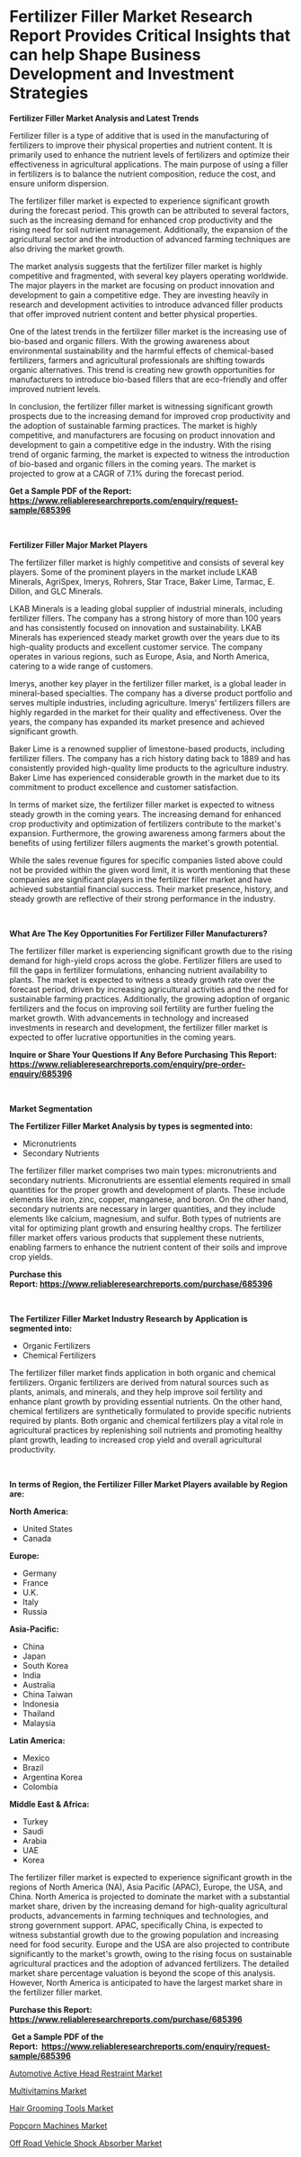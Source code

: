 <p><h1>Fertilizer Filler Market Research Report Provides Critical Insights that can help Shape Business Development and Investment Strategies</h1></p><p><strong>Fertilizer Filler Market Analysis and Latest Trends</strong></p>
<p><p>Fertilizer filler is a type of additive that is used in the manufacturing of fertilizers to improve their physical properties and nutrient content. It is primarily used to enhance the nutrient levels of fertilizers and optimize their effectiveness in agricultural applications. The main purpose of using a filler in fertilizers is to balance the nutrient composition, reduce the cost, and ensure uniform dispersion.</p><p>The fertilizer filler market is expected to experience significant growth during the forecast period. This growth can be attributed to several factors, such as the increasing demand for enhanced crop productivity and the rising need for soil nutrient management. Additionally, the expansion of the agricultural sector and the introduction of advanced farming techniques are also driving the market growth.</p><p>The market analysis suggests that the fertilizer filler market is highly competitive and fragmented, with several key players operating worldwide. The major players in the market are focusing on product innovation and development to gain a competitive edge. They are investing heavily in research and development activities to introduce advanced filler products that offer improved nutrient content and better physical properties.</p><p>One of the latest trends in the fertilizer filler market is the increasing use of bio-based and organic fillers. With the growing awareness about environmental sustainability and the harmful effects of chemical-based fertilizers, farmers and agricultural professionals are shifting towards organic alternatives. This trend is creating new growth opportunities for manufacturers to introduce bio-based fillers that are eco-friendly and offer improved nutrient levels.</p><p>In conclusion, the fertilizer filler market is witnessing significant growth prospects due to the increasing demand for improved crop productivity and the adoption of sustainable farming practices. The market is highly competitive, and manufacturers are focusing on product innovation and development to gain a competitive edge in the industry. With the rising trend of organic farming, the market is expected to witness the introduction of bio-based and organic fillers in the coming years. The market is projected to grow at a CAGR of 7.1% during the forecast period.</p></p>
<p><strong>Get a Sample PDF of the Report:&nbsp; <a href="https://www.reliableresearchreports.com/enquiry/request-sample/685396">https://www.reliableresearchreports.com/enquiry/request-sample/685396</a></strong></p>
<p>&nbsp;</p>
<p><strong>Fertilizer Filler Major Market Players</strong></p>
<p><p>The fertilizer filler market is highly competitive and consists of several key players. Some of the prominent players in the market include LKAB Minerals, AgriSpex, Imerys, Rohrers, Star Trace, Baker Lime, Tarmac, E. Dillon, and GLC Minerals.</p><p>LKAB Minerals is a leading global supplier of industrial minerals, including fertilizer fillers. The company has a strong history of more than 100 years and has consistently focused on innovation and sustainability. LKAB Minerals has experienced steady market growth over the years due to its high-quality products and excellent customer service. The company operates in various regions, such as Europe, Asia, and North America, catering to a wide range of customers. </p><p>Imerys, another key player in the fertilizer filler market, is a global leader in mineral-based specialties. The company has a diverse product portfolio and serves multiple industries, including agriculture. Imerys' fertilizers fillers are highly regarded in the market for their quality and effectiveness. Over the years, the company has expanded its market presence and achieved significant growth.</p><p>Baker Lime is a renowned supplier of limestone-based products, including fertilizer fillers. The company has a rich history dating back to 1889 and has consistently provided high-quality lime products to the agriculture industry. Baker Lime has experienced considerable growth in the market due to its commitment to product excellence and customer satisfaction.</p><p>In terms of market size, the fertilizer filler market is expected to witness steady growth in the coming years. The increasing demand for enhanced crop productivity and optimization of fertilizers contribute to the market's expansion. Furthermore, the growing awareness among farmers about the benefits of using fertilizer fillers augments the market's growth potential.</p><p>While the sales revenue figures for specific companies listed above could not be provided within the given word limit, it is worth mentioning that these companies are significant players in the fertilizer filler market and have achieved substantial financial success. Their market presence, history, and steady growth are reflective of their strong performance in the industry.</p></p>
<p>&nbsp;</p>
<p><strong>What Are The Key Opportunities For Fertilizer Filler Manufacturers?</strong></p>
<p><p>The fertilizer filler market is experiencing significant growth due to the rising demand for high-yield crops across the globe. Fertilizer fillers are used to fill the gaps in fertilizer formulations, enhancing nutrient availability to plants. The market is expected to witness a steady growth rate over the forecast period, driven by increasing agricultural activities and the need for sustainable farming practices. Additionally, the growing adoption of organic fertilizers and the focus on improving soil fertility are further fueling the market growth. With advancements in technology and increased investments in research and development, the fertilizer filler market is expected to offer lucrative opportunities in the coming years.</p></p>
<p><strong>Inquire or Share Your Questions If Any Before Purchasing This Report: <a href="https://www.reliableresearchreports.com/enquiry/pre-order-enquiry/685396">https://www.reliableresearchreports.com/enquiry/pre-order-enquiry/685396</a></strong></p>
<p>&nbsp;</p>
<p><strong>Market Segmentation</strong></p>
<p><strong>The Fertilizer Filler Market Analysis by types is segmented into:</strong></p>
<p><ul><li>Micronutrients</li><li>Secondary Nutrients</li></ul></p>
<p><p>The fertilizer filler market comprises two main types: micronutrients and secondary nutrients. Micronutrients are essential elements required in small quantities for the proper growth and development of plants. These include elements like iron, zinc, copper, manganese, and boron. On the other hand, secondary nutrients are necessary in larger quantities, and they include elements like calcium, magnesium, and sulfur. Both types of nutrients are vital for optimizing plant growth and ensuring healthy crops. The fertilizer filler market offers various products that supplement these nutrients, enabling farmers to enhance the nutrient content of their soils and improve crop yields.</p></p>
<p><strong>Purchase this Report:&nbsp;<a href="https://www.reliableresearchreports.com/purchase/685396">https://www.reliableresearchreports.com/purchase/685396</a></strong></p>
<p>&nbsp;</p>
<p><strong>The Fertilizer Filler Market Industry Research by Application is segmented into:</strong></p>
<p><ul><li>Organic Fertilizers</li><li>Chemical Fertilizers</li></ul></p>
<p><p>The fertilizer filler market finds application in both organic and chemical fertilizers. Organic fertilizers are derived from natural sources such as plants, animals, and minerals, and they help improve soil fertility and enhance plant growth by providing essential nutrients. On the other hand, chemical fertilizers are synthetically formulated to provide specific nutrients required by plants. Both organic and chemical fertilizers play a vital role in agricultural practices by replenishing soil nutrients and promoting healthy plant growth, leading to increased crop yield and overall agricultural productivity.</p></p>
<p>&nbsp;</p>
<p><strong>In terms of Region, the Fertilizer Filler Market Players available by Region are:</strong></p>
<p>
    <p> <strong> North America: </strong>
        <ul>
            <li>United States</li>
            <li>Canada</li>
        </ul>
        </p> 
    <p> <strong> Europe: </strong>
        <ul>
            <li>Germany</li>
            <li>France</li>
            <li>U.K.</li>
            <li>Italy</li>
            <li>Russia</li>
        </ul>
        </p> 
    <p> <strong> Asia-Pacific: </strong>
        <ul>
            <li>China</li>
            <li>Japan</li>
            <li>South Korea</li>
            <li>India</li>
            <li>Australia</li>
            <li>China Taiwan</li>
            <li>Indonesia</li>
            <li>Thailand</li>
            <li>Malaysia</li>
        </ul>
        </p> 
    <p> <strong> Latin America: </strong>
        <ul>
            <li>Mexico</li>
            <li>Brazil</li>
            <li>Argentina Korea</li>
            <li>Colombia</li>
        </ul>
        </p> 
    <p> <strong> Middle East & Africa: </strong>
        <ul>
            <li>Turkey</li>
            <li>Saudi</li>
            <li>Arabia</li>
            <li>UAE</li>
            <li>Korea</li>
        </ul>
    </p>
    </p>
<p><p>The fertilizer filler market is expected to experience significant growth in the regions of North America (NA), Asia Pacific (APAC), Europe, the USA, and China. North America is projected to dominate the market with a substantial market share, driven by the increasing demand for high-quality agricultural products, advancements in farming techniques and technologies, and strong government support. APAC, specifically China, is expected to witness substantial growth due to the growing population and increasing need for food security. Europe and the USA are also projected to contribute significantly to the market's growth, owing to the rising focus on sustainable agricultural practices and the adoption of advanced fertilizers. The detailed market share percentage valuation is beyond the scope of this analysis. However, North America is anticipated to have the largest market share in the fertilizer filler market.</p></p>
<p><strong>Purchase this Report: <a href="https://www.reliableresearchreports.com/purchase/685396">https://www.reliableresearchreports.com/purchase/685396</a></strong></p>
<p>&nbsp;<strong>Get a Sample PDF of the Report:&nbsp;&nbsp;<a href="https://www.reliableresearchreports.com/enquiry/request-sample/685396">https://www.reliableresearchreports.com/enquiry/request-sample/685396</a></strong></p>
<p><strong></strong></p>
<p><p><a href="https://github.com/prosalinda88/Market-Research-Report-List-1/blob/main/automotive-active-head-restraint-market.md">Automotive Active Head Restraint Market</a></p><p><a href="https://www.linkedin.com/pulse/multivitamins-market-research-report-unlocks-analysis-dko8e/">Multivitamins Market</a></p><p><a href="https://medium.com/@hotspotelectronicsstore/hair-grooming-tools-market-the-key-to-successful-business-strategy-forecast-till-2030-1bfdd46571f1">Hair Grooming Tools Market</a></p><p><a href="https://medium.com/@the.strong.zer0/popcorn-machines-market-share-evolution-and-market-growth-trends-2023-2030-af969808c5b4">Popcorn Machines Market</a></p><p><a href="https://github.com/jonneygiverf/Market-Research-Report-List-1/blob/main/off-road-vehicle-shock-absorber-market.md">Off Road Vehicle Shock Absorber Market</a></p></p>